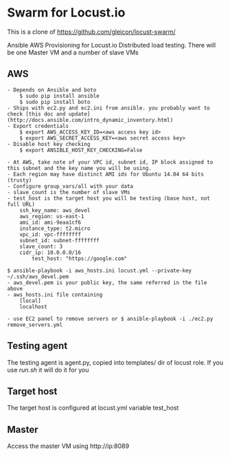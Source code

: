 # Swarm for Locust.io

This is a clone of https://github.com/gleicon/locust-swarm/

Ansible AWS Provisioning for Locust.io Distributed load testing. There will be one Master VM and a number of slave VMs

## AWS
	- Depends on Ansible and boto
		$ sudo pip install ansible
		$ sudo pip install boto
	- Ships with ec2.py and ec2.ini from ansible. you probably want to check [this doc and update](http://docs.ansible.com/intro_dynamic_inventory.html)
	- Export credentials
		$ export AWS_ACCESS_KEY_ID=<aws access key id>
		$ export AWS_SECRET_ACCESS_KEY=<aws secret access key>
	- Disable host key checking 
		$ export ANSIBLE_HOST_KEY_CHECKING=False

	- At AWS, take note of your VPC id, subnet id, IP block assigned to this subnet and the key name you will be using.
	- Each region may have distinct AMI ids for Ubuntu 14.04 64 bits (trusty)
	- Configure group_vars/all with your data
	- slave_count is the number of slave VMs
	- test_host is the target host you will be testing (base host, not full URL)
		ssh_key_name: aws_devel
		aws_region: us-east-1
		ami_id: ami-9eaa1cf6
		instance_type: t2.micro
		vpc_id: vpc-ffffffff
		subnet_id: subnet-ffffffff
		slave_count: 3
		cidr_ip: 10.0.0.0/16
    		test_host: "https://google.com"

	$ ansible-playbook -i aws_hosts.ini locust.yml --private-key ~/.ssh/aws_devel.pem
	- aws_devel.pem is your public key, the same referred in the file above
	- aws_hosts.ini file containing
		[local]
		localhost

	- use EC2 panel to remove servers or $ ansible-playbook -i ./ec2.py remove_servers.yml

## Testing agent

The testing agent is agent.py, copied into templates/ dir of locust role. If you use *run.sh* it will do it for you

## Target host

The target host is configured at locust.yml variable test_host

## Master 

Access the master VM using http://ip:8089
